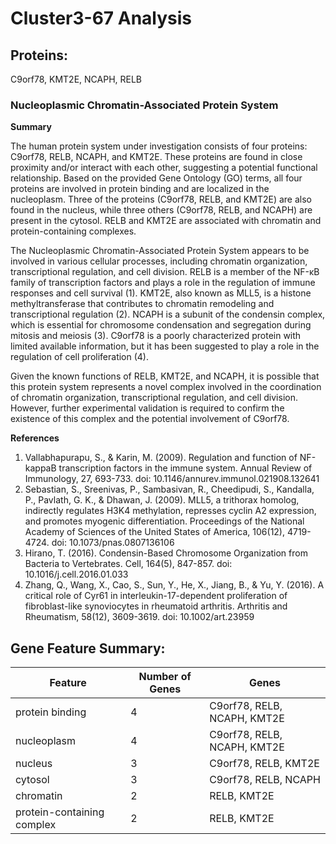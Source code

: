 # Cluster3-67 Analysis

## Proteins: 

C9orf78, KMT2E, NCAPH, RELB

### Nucleoplasmic Chromatin-Associated Protein System

**Summary**

The human protein system under investigation consists of four proteins: C9orf78, RELB, NCAPH, and KMT2E. These proteins are found in close proximity and/or interact with each other, suggesting a potential functional relationship. Based on the provided Gene Ontology (GO) terms, all four proteins are involved in protein binding and are localized in the nucleoplasm. Three of the proteins (C9orf78, RELB, and KMT2E) are also found in the nucleus, while three others (C9orf78, RELB, and NCAPH) are present in the cytosol. RELB and KMT2E are associated with chromatin and protein-containing complexes.

The Nucleoplasmic Chromatin-Associated Protein System appears to be involved in various cellular processes, including chromatin organization, transcriptional regulation, and cell division. RELB is a member of the NF-κB family of transcription factors and plays a role in the regulation of immune responses and cell survival (1). KMT2E, also known as MLL5, is a histone methyltransferase that contributes to chromatin remodeling and transcriptional regulation (2). NCAPH is a subunit of the condensin complex, which is essential for chromosome condensation and segregation during mitosis and meiosis (3). C9orf78 is a poorly characterized protein with limited available information, but it has been suggested to play a role in the regulation of cell proliferation (4).

Given the known functions of RELB, KMT2E, and NCAPH, it is possible that this protein system represents a novel complex involved in the coordination of chromatin organization, transcriptional regulation, and cell division. However, further experimental validation is required to confirm the existence of this complex and the potential involvement of C9orf78.

**References**

1. Vallabhapurapu, S., & Karin, M. (2009). Regulation and function of NF-kappaB transcription factors in the immune system. Annual Review of Immunology, 27, 693-733. doi: 10.1146/annurev.immunol.021908.132641
2. Sebastian, S., Sreenivas, P., Sambasivan, R., Cheedipudi, S., Kandalla, P., Pavlath, G. K., & Dhawan, J. (2009). MLL5, a trithorax homolog, indirectly regulates H3K4 methylation, represses cyclin A2 expression, and promotes myogenic differentiation. Proceedings of the National Academy of Sciences of the United States of America, 106(12), 4719-4724. doi: 10.1073/pnas.0807136106
3. Hirano, T. (2016). Condensin-Based Chromosome Organization from Bacteria to Vertebrates. Cell, 164(5), 847-857. doi: 10.1016/j.cell.2016.01.033
4. Zhang, Q., Wang, X., Cao, S., Sun, Y., He, X., Jiang, B., & Yu, Y. (2016). A critical role of Cyr61 in interleukin-17-dependent proliferation of fibroblast-like synoviocytes in rheumatoid arthritis. Arthritis and Rheumatism, 58(12), 3609-3619. doi: 10.1002/art.23959

## Gene Feature Summary: 

| Feature | Number of Genes | Genes |
| --- | --- | --- |
| protein binding | 4 | C9orf78, RELB, NCAPH, KMT2E |
| nucleoplasm | 4 | C9orf78, RELB, NCAPH, KMT2E |
| nucleus | 3 | C9orf78, RELB, KMT2E |
| cytosol | 3 | C9orf78, RELB, NCAPH |
| chromatin | 2 | RELB, KMT2E |
| protein-containing complex | 2 | RELB, KMT2E |

